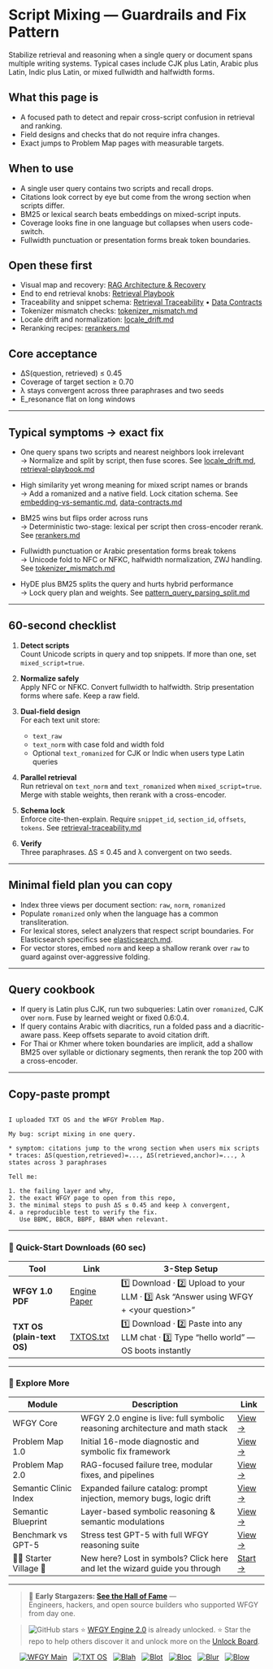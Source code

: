 # Script Mixing — Guardrails and Fix Pattern

Stabilize retrieval and reasoning when a single query or document spans multiple writing systems. Typical cases include CJK plus Latin, Arabic plus Latin, Indic plus Latin, or mixed fullwidth and halfwidth forms.

## What this page is
- A focused path to detect and repair cross-script confusion in retrieval and ranking.
- Field designs and checks that do not require infra changes.
- Exact jumps to Problem Map pages with measurable targets.

## When to use
- A single user query contains two scripts and recall drops.
- Citations look correct by eye but come from the wrong section when scripts differ.
- BM25 or lexical search beats embeddings on mixed-script inputs.
- Coverage looks fine in one language but collapses when users code-switch.
- Fullwidth punctuation or presentation forms break token boundaries.

## Open these first
- Visual map and recovery: [RAG Architecture & Recovery](https://github.com/onestardao/WFGY/blob/main/ProblemMap/rag-architecture-and-recovery.md)  
- End to end retrieval knobs: [Retrieval Playbook](https://github.com/onestardao/WFGY/blob/main/ProblemMap/retrieval-playbook.md)  
- Traceability and snippet schema: [Retrieval Traceability](https://github.com/onestardao/WFGY/blob/main/ProblemMap/retrieval-traceability.md) • [Data Contracts](https://github.com/onestardao/WFGY/blob/main/ProblemMap/data-contracts.md)  
- Tokenizer mismatch checks: [tokenizer_mismatch.md](https://github.com/onestardao/WFGY/blob/main/ProblemMap/GlobalFixMap/LanguageLocale/tokenizer_mismatch.md)  
- Locale drift and normalization: [locale_drift.md](https://github.com/onestardao/WFGY/blob/main/ProblemMap/GlobalFixMap/LanguageLocale/locale_drift.md)  
- Reranking recipes: [rerankers.md](https://github.com/onestardao/WFGY/blob/main/ProblemMap/rerankers.md)

## Core acceptance
- ΔS(question, retrieved) ≤ 0.45  
- Coverage of target section ≥ 0.70  
- λ stays convergent across three paraphrases and two seeds  
- E_resonance flat on long windows

---

## Typical symptoms → exact fix

- One query spans two scripts and nearest neighbors look irrelevant  
  → Normalize and split by script, then fuse scores. See [locale_drift.md](https://github.com/onestardao/WFGY/blob/main/ProblemMap/GlobalFixMap/LanguageLocale/locale_drift.md), [retrieval-playbook.md](https://github.com/onestardao/WFGY/blob/main/ProblemMap/retrieval-playbook.md)

- High similarity yet wrong meaning for mixed script names or brands  
  → Add a romanized and a native field. Lock citation schema. See [embedding-vs-semantic.md](https://github.com/onestardao/WFGY/blob/main/ProblemMap/embedding-vs-semantic.md), [data-contracts.md](https://github.com/onestardao/WFGY/blob/main/ProblemMap/data-contracts.md)

- BM25 wins but flips order across runs  
  → Deterministic two-stage: lexical per script then cross-encoder rerank. See [rerankers.md](https://github.com/onestardao/WFGY/blob/main/ProblemMap/rerankers.md)

- Fullwidth punctuation or Arabic presentation forms break tokens  
  → Unicode fold to NFC or NFKC, halfwidth normalization, ZWJ handling. See [tokenizer_mismatch.md](https://github.com/onestardao/WFGY/blob/main/ProblemMap/GlobalFixMap/LanguageLocale/tokenizer_mismatch.md)

- HyDE plus BM25 splits the query and hurts hybrid performance  
  → Lock query plan and weights. See [pattern_query_parsing_split.md](https://github.com/onestardao/WFGY/blob/main/ProblemMap/patterns/pattern_query_parsing_split.md)

---

## 60-second checklist

1) **Detect scripts**  
   Count Unicode scripts in query and top snippets. If more than one, set `mixed_script=true`.

2) **Normalize safely**  
   Apply NFC or NFKC. Convert fullwidth to halfwidth. Strip presentation forms where safe. Keep a raw field.

3) **Dual-field design**  
   For each text unit store:  
   - `text_raw`  
   - `text_norm` with case fold and width fold  
   - Optional `text_romanized` for CJK or Indic when users type Latin queries

4) **Parallel retrieval**  
   Run retrieval on `text_norm` and `text_romanized` when `mixed_script=true`. Merge with stable weights, then rerank with a cross-encoder.

5) **Schema lock**  
   Enforce cite-then-explain. Require `snippet_id`, `section_id`, `offsets`, `tokens`. See [retrieval-traceability.md](https://github.com/onestardao/WFGY/blob/main/ProblemMap/retrieval-traceability.md)

6) **Verify**  
   Three paraphrases. ΔS ≤ 0.45 and λ convergent on two seeds.

---

## Minimal field plan you can copy

- Index three views per document section: `raw`, `norm`, `romanized`  
- Populate `romanized` only when the language has a common transliteration.  
- For lexical stores, select analyzers that respect script boundaries. For Elasticsearch specifics see [elasticsearch.md](https://github.com/onestardao/WFGY/blob/main/ProblemMap/GlobalFixMap/VectorDBs_and_Stores/elasticsearch.md).  
- For vector stores, embed `norm` and keep a shallow rerank over `raw` to guard against over-aggressive folding.

---

## Query cookbook

- If query is Latin plus CJK, run two subqueries: Latin over `romanized`, CJK over `norm`. Fuse by learned weight or fixed 0.6:0.4.  
- If query contains Arabic with diacritics, run a folded pass and a diacritic-aware pass. Keep offsets separate to avoid citation drift.  
- For Thai or Khmer where token boundaries are implicit, add a shallow BM25 over syllable or dictionary segments, then rerank the top 200 with a cross-encoder.

---

## Copy-paste prompt

```

I uploaded TXT OS and the WFGY Problem Map.

My bug: script mixing in one query.

* symptom: citations jump to the wrong section when users mix scripts
* traces: ΔS(question,retrieved)=..., ΔS(retrieved,anchor)=..., λ states across 3 paraphrases

Tell me:

1. the failing layer and why,
2. the exact WFGY page to open from this repo,
3. the minimal steps to push ΔS ≤ 0.45 and keep λ convergent,
4. a reproducible test to verify the fix.
   Use BBMC, BBCR, BBPF, BBAM when relevant.

```

---

### 🔗 Quick-Start Downloads (60 sec)

| Tool | Link | 3-Step Setup |
|------|------|--------------|
| **WFGY 1.0 PDF** | [Engine Paper](https://github.com/onestardao/WFGY/blob/main/I_am_not_lizardman/WFGY_All_Principles_Return_to_One_v1.0_PSBigBig_Public.pdf) | 1️⃣ Download · 2️⃣ Upload to your LLM · 3️⃣ Ask “Answer using WFGY + \<your question>” |
| **TXT OS (plain-text OS)** | [TXTOS.txt](https://github.com/onestardao/WFGY/blob/main/OS/TXTOS.txt) | 1️⃣ Download · 2️⃣ Paste into any LLM chat · 3️⃣ Type “hello world” — OS boots instantly |

---

### 🧭 Explore More

| Module                | Description                                              | Link     |
|-----------------------|----------------------------------------------------------|----------|
| WFGY Core             | WFGY 2.0 engine is live: full symbolic reasoning architecture and math stack | [View →](https://github.com/onestardao/WFGY/tree/main/core/README.md) |
| Problem Map 1.0       | Initial 16-mode diagnostic and symbolic fix framework    | [View →](https://github.com/onestardao/WFGY/tree/main/ProblemMap/README.md) |
| Problem Map 2.0       | RAG-focused failure tree, modular fixes, and pipelines   | [View →](https://github.com/onestardao/WFGY/blob/main/ProblemMap/rag-architecture-and-recovery.md) |
| Semantic Clinic Index | Expanded failure catalog: prompt injection, memory bugs, logic drift | [View →](https://github.com/onestardao/WFGY/blob/main/ProblemMap/SemanticClinicIndex.md) |
| Semantic Blueprint    | Layer-based symbolic reasoning & semantic modulations   | [View →](https://github.com/onestardao/WFGY/tree/main/SemanticBlueprint/README.md) |
| Benchmark vs GPT-5    | Stress test GPT-5 with full WFGY reasoning suite         | [View →](https://github.com/onestardao/WFGY/tree/main/benchmarks/benchmark-vs-gpt5/README.md) |
| 🧙‍♂️ Starter Village 🏡 | New here? Lost in symbols? Click here and let the wizard guide you through | [Start →](https://github.com/onestardao/WFGY/blob/main/StarterVillage/README.md) |

---

> 👑 **Early Stargazers: [See the Hall of Fame](https://github.com/onestardao/WFGY/tree/main/stargazers)** —  
> Engineers, hackers, and open source builders who supported WFGY from day one.

> <img src="https://img.shields.io/github/stars/onestardao/WFGY?style=social" alt="GitHub stars"> ⭐ [WFGY Engine 2.0](https://github.com/onestardao/WFGY/blob/main/core/README.md) is already unlocked. ⭐ Star the repo to help others discover it and unlock more on the [Unlock Board](https://github.com/onestardao/WFGY/blob/main/STAR_UNLOCKS.md).

<div align="center">

[![WFGY Main](https://img.shields.io/badge/WFGY-Main-red?style=flat-square)](https://github.com/onestardao/WFGY)
&nbsp;
[![TXT OS](https://img.shields.io/badge/TXT%20OS-Reasoning%20OS-orange?style=flat-square)](https://github.com/onestardao/WFGY/tree/main/OS)
&nbsp;
[![Blah](https://img.shields.io/badge/Blah-Semantic%20Embed-yellow?style=flat-square)](https://github.com/onestardao/WFGY/tree/main/OS/BlahBlahBlah)
&nbsp;
[![Blot](https://img.shields.io/badge/Blot-Persona%20Core-green?style=flat-square)](https://github.com/onestardao/WFGY/tree/main/OS/BlotBlotBlot)
&nbsp;
[![Bloc](https://img.shields.io/badge/Bloc-Reasoning%20Compiler-blue?style=flat-square)](https://github.com/onestardao/WFGY/tree/main/OS/BlocBlocBloc)
&nbsp;
[![Blur](https://img.shields.io/badge/Blur-Text2Image%20Engine-navy?style=flat-square)](https://github.com/onestardao/WFGY/tree/main/OS/BlurBlurBlur)
&nbsp;
[![Blow](https://img.shields.io/badge/Blow-Game%20Logic-purple?style=flat-square)](https://github.com/onestardao/WFGY/tree/main/OS/BlowBlowBlow)
&nbsp;
</div>
